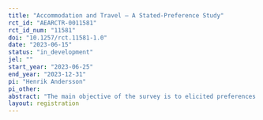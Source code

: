 ```yaml
---
title: "Accommodation and Travel – A Stated-Preference Study"
rct_id: "AEARCTR-0011581"
rct_id_num: "11581"
doi: "10.1257/rct.11581-1.0"
date: "2023-06-15"
status: "in_development"
jel: ""
start_year: "2023-06-25"
end_year: "2023-12-31"
pi: "Henrik Andersson"
pi_other:
abstract: "The main objective of the survey is to elicited preferences for policies that will reduce noise levels from traffic and improve air quality with a positive effect on people’s health. A minor objective is to elicit preferences for travel time and traffic safety using the same survey format. Discrete choice experiments (DCE) using hypothetical scenario will be used for the elicitation of preferences. Hence, it is a stated-preference survey where no real decisions are made. To complement the DCE, questions about respondents’ living situations, for instance if he/she is living close to major roads, etc., and travel habits will be asked. The findings from the survey have the potential to be used for policy purposes, like cost-benefit analyses of transport investments."
layout: registration
---
```


